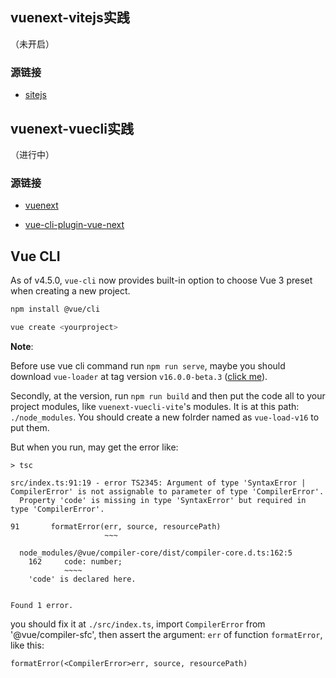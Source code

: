 ## vuenext-vitejs实践
（未开启）
### 源链接
- [sitejs](https://github.com/vitejs/vite)

## vuenext-vuecli实践
（进行中）
### 源链接

- [vuenext](https://github.com/vuejs/vue-next)

- [vue-cli-plugin-vue-next](https://github.com/vuejs/vue-cli-plugin-vue-next)

## Vue CLI

As of v4.5.0, `vue-cli` now provides built-in option to choose Vue 3 preset when creating a new project.

```sh
npm install @vue/cli

vue create <yourproject> 
```

**Note**:

Before use vue cli command run `npm run serve`, maybe you should download `vue-loader` at tag version `v16.0.0-beta.3`
([click me](https://github.com/vuejs/vue-loader/tree/v16.0.0-beta.3)).

Secondly, at the version, run `npm run build` and then put the code all to your project modules, like `vuenext-vuecli-vite`'s modules. It is at this path: `./node_modules`. You should create a new folrder named as `vue-load-v16` to put them.

But when you run, may get the error like: 
```log
> tsc

src/index.ts:91:19 - error TS2345: Argument of type 'SyntaxError | CompilerError' is not assignable to parameter of type 'CompilerError'.
  Property 'code' is missing in type 'SyntaxError' but required in type 'CompilerError'.

91       formatError(err, source, resourcePath)
                     ~~~

  node_modules/@vue/compiler-core/dist/compiler-core.d.ts:162:5
    162     code: number;
            ~~~~
    'code' is declared here.


Found 1 error.
```
you should fix it at `./src/index.ts`, import `CompilerError` from '@vue/compiler-sfc', then assert the argument: `err` of function `formatError`, like this: 

`formatError(<CompilerError>err, source, resourcePath)`